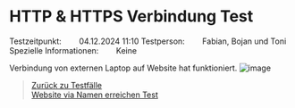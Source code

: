 # HTTP & HTTPS Verbindung Test  
Testzeitpunkt:&nbsp;&nbsp;&nbsp;&nbsp;&nbsp;&nbsp;&nbsp;&nbsp;04.12.2024 11:10
Testperson:&nbsp;&nbsp;&nbsp;&nbsp;&nbsp;&nbsp;&nbsp;&nbsp;Fabian, Bojan und Toni
Spezielle Informationen:&nbsp;&nbsp;&nbsp;&nbsp;&nbsp;&nbsp;&nbsp;&nbsp;Keine

Verbindung von externen Laptop auf Website hat funktioniert.
![image](https://github.com/user-attachments/assets/9860b031-f38a-4caf-8e18-3c0c6e50ee7d)







> [Zurück zu Testfälle](Testfaelle.md)  
> [Website via Namen erreichen Test](Testfall2.md)
